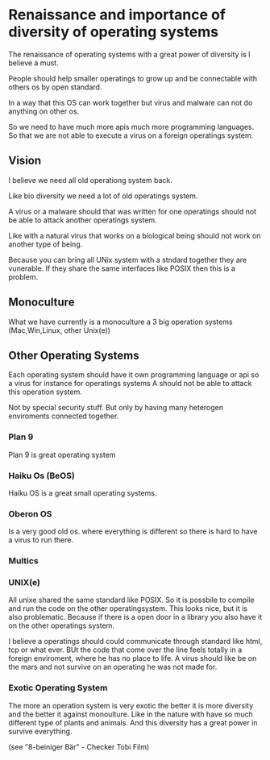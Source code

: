 # Renaissance and importance of diversity of operating systems

The renaissance of operating systems with a great power of diversity
is I believe a must.

People should help smaller operatings to grow up
and be connectable with others os by open standard.

In a way that this OS can work together but virus
and malware can not do anything on other os.

So we need to have much more apis much more programming
languages. So that we are not able to execute a virus
on a foreign operatings system.

## Vision

I believe we need all old operationg system back.

Like bio diversity we need a lot of old operatings system.

A virus or a malware should that was written for one
operatings should not be able to attack another operatings
system.

Like with a natural virus that works on a biological being
should not work on another type of being.

Because you can bring all UNix system with a stndard
together they are vunerable. If they share the same
interfaces like POSIX then this is a problem.

## Monoculture

What we have currently is a monoculture a 3 big operation
systems (Mac,Win,Linux, other Unix(e))

## Other Operating Systems

Each operating system should have it own
programming language or api so a virus for instance
for operatings systems A should not be able to
attack this operation system.

Not by special security stuff. But only by having
many heterogen enviroments connected together.

### Plan 9

Plan 9 is great operating system

### Haiku Os (BeOS)

Haiku OS is a great small operating systems.

### Oberon OS

Is a very good old os. where everything is different so
there is hard to have a virus to run there. 

### Multics

### UNIX(e)

All unixe shared the same standard like POSIX. So
it is possbile to compile and run the code on the
other operatingsystem. This looks nice, but it is
also problematic. Because if there is a open
door in a library you also have it on the other
operatings system.

I believe a operatings should could communicate through
standard like html, tcp or what ever. BUt the code
that come over the line feels totally in a foreign
enviroment, where he has no place to life. A virus should
like be on the mars and not survive on an operating he
was not made for.

### Exotic Operating System

The more an operation system is very exotic the better
it is more diversity and the better it against monoulture.
Like in the nature with have so much different type of
plants and animals. And this diversity has a great power
in survive everything.

(see "8-beiniger Bär" - Checker Tobi Film)






